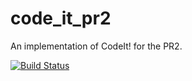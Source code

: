# code_it_pr2
An implementation of CodeIt! for the PR2.

[![Build Status](https://travis-ci.org/hcrlab/code_it_pr2.svg?branch=indigo-devel)](https://travis-ci.org/hcrlab/code_it_pr2)
